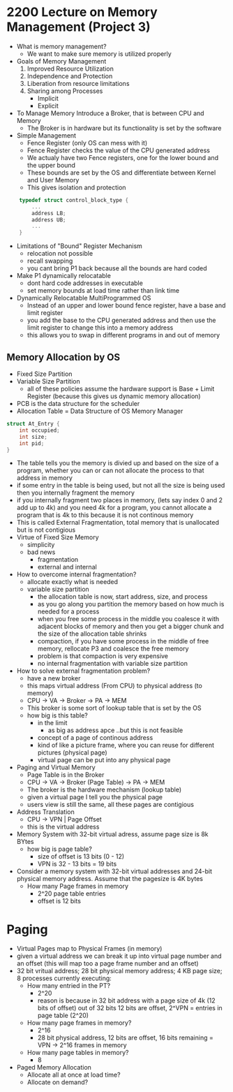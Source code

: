 # 2200 Lecture on Memory Management (Project 3)

* What is memory management?
    * We want to make sure memory is utilized properly
* Goals of Memory Management
    1. Improved Resource Utilization
    2. Independence and Protection
    3. Liberation from resource limitations
    4. Sharing among Processes
        * Implicit
        * Explicit
* To Manage Memory Introduce a Broker, that is between CPU and Memory
    * The Broker is in hardware but its functionality is set by the software
* Simple Management
    * Fence Register (only OS can mess with it)
    * Fence Register checks the value of the CPU generated address
    * We actualy have two Fence registers, one for the lower bound and the upper bound
    * These bounds are set by the OS and differentiate between Kernel and User Memory
    * This gives isolation and protection
```C
    typedef struct control_block_type {
        ...
        address LB;
        address UB;
        ...
    }
```
* Limitations of "Bound" Register Mechanism
    * relocation not possible
    * recall swapping
    * you cant bring P1 back because all the bounds are hard coded
* Make P1 dynamically relocatable
    * dont hard code addresses in executable
    * set memory bounds at load time rather than link time
* Dynamically Relocatable MultiProgrammed OS
    * Instead of an upper and lower bound fence register, have a base and limit register
    * you add the base to the CPU generated address and then use the limit register to change this into a memory address
    * this allows you to swap in different programs in and out of memory

## Memory Allocation by OS
* Fixed Size Partition
* Variable Size Partition
    - all of these policies assume the hardware support is Base + Limit Register (because this gives us dynamic memory allocation)
* PCB is the data structure for the scheduler
* Allocation Table = Data Structure of OS Memory Manager
```C
struct At_Entry {
    int occupied;
    int size;
    int pid;
}
```
* The table tells you the memory is divied up and based on the size of a program, whether you can or can not allocate the process to that address in memory
* if some entry in the table is being used, but not all the size is being used then you internally fragment the memory
* if you internally fragment two places in memory, (lets say index 0 and 2 add up to 4k) and you need 4k for a program, you cannot allocate a program that is 4k to this because it is not continous memory
* This is called External Fragmentation, total memory that is unallocated but is not contigious
* Virtue of Fixed Size Memory
    - simplicity
    - bad news
        - fragmentation
        - external and internal
* How to overcome internal fragmentation?
    * allocate exactly what is needed
    * variable size partition
        * the allocation table is now, start address, size, and process
        * as you go along you partition the memory based on how much is needed for a process
        * when you free some process in the middle you coalesce it with adjacent blocks of memory and then you get a bigger chunk and the size of the allocation table shrinks
        * compaction, if you have some process in the middle of free memory, rellocate P3 and coalesce the free memory
        * problem is that compaction is very expensive
        * no internal fragmentation with variable size partition
* How to solve external fragmentation problem?
    * have a new broker
    * this maps virtual address (From CPU) to physical address (to memory)
    * CPU -> VA -> Broker -> PA -> MEM
    * This broker is some sort of lookup table that is set by the OS
    * how big is this table?
        * in the limit
            * as big as address apce
            ..but this is not feasible
        * concept of a page of continous address
        * kind of like a picture frame, where you can reuse for different pictures (physical page)
        * virtual page can be put into any physical page
* Paging and Virtual Memory
    * Page Table is in the Broker
    * CPU -> VA -> Broker (Page Table) -> PA -> MEM
    * The broker is the hardware mechanism (lookup table)
    * given a virtual page I tell you the physical page
    * users view is still the same, all these pages are contigious
* Address Translation
    * CPU -> VPN | Page Offset
    * this is the virtual address
* Memory System with 32-bit virtual adress, assume page size is 8k BYtes
    * how big is page table?
        * size of offset is 13 bits (0 - 12)
        * VPN is 32 - 13 bits = 19 bits
* Consider a memory system with 32-bit virtual addresses and 24-bit physical memory address. Assume that the pagesize is 4K bytes
    * How many Page frames in memory
        - 2^20 page table entries
        - offset is 12 bits

# Paging
* Virtual Pages map to Physical Frames (in memory)
* given a virtual address we can break it up into virtual page number and an offset (this will map too a page frame number and an offset)
* 32 bit vritual address; 28 bit physical memory address; 4 KB page size; 8 processes currently executing:
    * How many entried in the PT?
        * 2^20
        * reason is because in 32 bit address with a page size of 4k (12 bits of offset) out of 32 bits 12 bits are offset, 2^VPN = entries in page table (2^20)
    * How many page frames in memory?
        * 2^16
        * 28 bit physical address, 12 bits are offset, 16 bits remaining = VPN -> 2^16 frames in memory
    * How many page tables in memory?
        * 8
* Paged Memory Allocation
    * Allocate all at once at load time?
    * Allocate on demand?